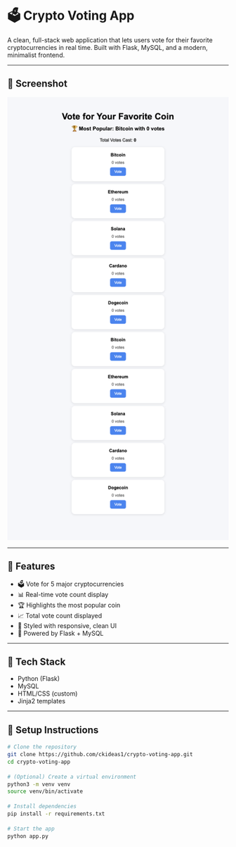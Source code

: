 # 🗳️ Crypto Voting App

A clean, full-stack web application that lets users vote for their favorite cryptocurrencies in real time. Built with Flask, MySQL, and a modern, minimalist frontend.

---

## 📸 Screenshot

<img src="assets/screenshot.png" alt="Crypto Voting App UI" width="600">

---

## 🚀 Features

- 🗳️ Vote for 5 major cryptocurrencies
- 📊 Real-time vote count display
- 🏆 Highlights the most popular coin
- 📈 Total vote count displayed
- 💅 Styled with responsive, clean UI
- 🐍 Powered by Flask + MySQL

---

## 🧰 Tech Stack

- Python (Flask)
- MySQL
- HTML/CSS (custom)
- Jinja2 templates

---

## 🔧 Setup Instructions


```bash
# Clone the repository
git clone https://github.com/ckideas1/crypto-voting-app.git
cd crypto-voting-app

# (Optional) Create a virtual environment
python3 -m venv venv
source venv/bin/activate

# Install dependencies
pip install -r requirements.txt

# Start the app
python app.py

